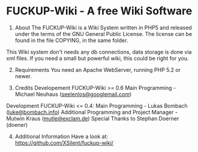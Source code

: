 FUCKUP-Wiki - A free Wiki Software
==================================

1. About
The FUCKUP-Wiki is a Wiki System written in PHP5 and released under the terms of the GNU General Public License.
The license can be found in the file COPYING, in the same folder.

This Wiki system don't needs any db connections, data storage is done via xml files.  If you need a small but powerful wiki, this could be right for you.

2. Requirements
You need an Apache WebServer, running PHP 5.2 or newer.

3. Credits
Developement FUCKUP-Wiki >= 0.6
Main Programming - Michael Neuhaus (seelenlos@googlemail.com) 

Development FUCKUP-Wiki <= 0.4: 
Main Programming - Lukas Bombach (luke@bombach.info)
Additional Programming and Project Manager - Mutwin Kraus (mutle@exclam.de)
Special Thanks to Stephan Doerner (doener)

4. Additional Information
Have a look at: https://github.com/XSilent/fuckup-wiki/

